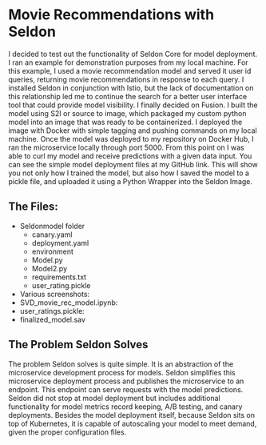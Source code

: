 # Movie Recommendations with Seldon

  I decided to test out the functionality of Seldon Core for model deployment. I ran an example for demonstration purposes from my local machine. For this example, I used a movie recommendation model and served it user id queries, returning movie recommendations in response to each query. I installed Seldon in conjunction with Istio, but the lack of documentation on this relationship led me to continue the search for a better user interface tool that could provide model visibility. I finally decided on Fusion. 
  I built the model using S2I or source to image, which packaged my custom python model into an image that was ready to be containerized. I deployed the image with Docker with simple tagging and pushing commands on my local machine. 
  Once the model was deployed to my repository on Docker Hub, I ran the microservice locally through port 5000. From this point on I was able to curl my model and receive predictions with a given data input. You can see the simple model deployment files at my GitHub link. This will show you not only how I trained the model, but also how I saved the model to a pickle file, and uploaded it using a Python Wrapper into the Seldon Image.  

## The Files: 
- Seldonmodel folder 
    - canary.yaml
    - deployment.yaml
    - environment
    - Model.py
    - Model2.py
    - requirements.txt
    - user_rating.pickle
- Various screenshots: 
- SVD_movie_rec_model.ipynb: 
- user_ratings.pickle: 
- finalized_model.sav

## The Problem Seldon Solves
  The problem Seldon solves is quite simple. It is an abstraction of the microservice development process for models. Seldon simplifies this microservice deployment process and publishes the microservice to an endpoint. This endpoint can serve requests with the model predictions. Seldon did not stop at model deployment but includes additional functionality for model metrics record keeping, A/B testing, and canary deployments. Besides the model deployment itself, because Seldon sits on top of Kubernetes, it is capable of autoscaling your model to meet demand, given the proper configuration files. 
